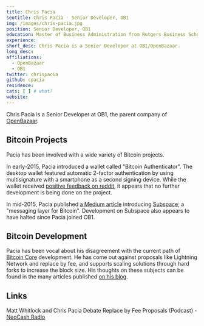 ```yaml
---
title: Chris Pacia
seotitle: Chris Pacia - Senior Developer, OB1
img: /images/chris-pacia.jpg
position: Senior Developer, OB1
education: Master of Business Administration from Rutgers Business School
experience:
short_desc: Chris Pacia is a Senior Developer at OB1/OpenBazaar.
long_desc:
affiliations:
  - OpenBazaar
  - OB1
twitter: chrispacia
github: cpacia
residence:
cats: [ ] # what?
website:
---
```

Chris Pacia is a Senior Developer at OB1, the parent company of [OpenBazaar](/openbazaar/).

## Bitcoin Projects

Pacia has been involved with a wide variety of Bitcoin projects.

In early-2015, Pacia introduced a wallet called "Bitcoin Authenticator". The desktop wallet featured automatic 2-factor authentication by using multisignature with a smartphone as a second signing device. While the wallet received [positive feedback on reddit](https://www.reddit.com/r/Bitcoin/comments/2r64wn/bitcoin_authenticator_decentralized_twofactor/), it appears that no further development is being done on the project.

In mid-2015, Pacia published [a Medium article](https://medium.com/@chrispacia/subspace-73059a1cff71) introducing [Subspace](https://github.com/cpacia/Subspace); a "messaging layer for Bitcoin". Development on Subspace also appears to have halted since Pacia joined OB1.

## Bitcoin Development

Pacia has been vocal about his disagreement with the current path of [Bitcoin Core](/bitcoin-core/) development. He has come out against proposals like Lightning Network and replace by fee, and supports scaling solutions through hard forks to increase the block size. His thoughts on these subjects can be found in the many articles published [on his blog](https://chrispacia.wordpress.com/).

## Links

Matt Whitlock and Chris Pacia Debate Replace by Fee Proposals (Podcast) - [NeoCash Radio](http://neocashradio.com/blog/matt-whitlock-and-chris-pacia-debate-replace-by-fee-proposals/)
